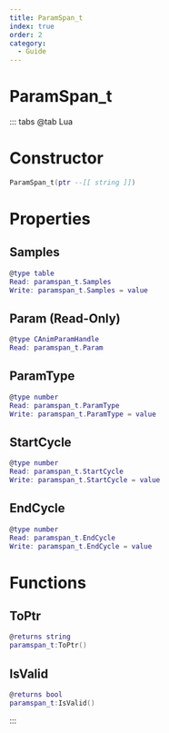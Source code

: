 ```yaml
---
title: ParamSpan_t
index: true
order: 2
category:
  - Guide
---
```


# ParamSpan_t

::: tabs
@tab Lua
# Constructor
```lua
ParamSpan_t(ptr --[[ string ]])
```
# Properties
## Samples 
```lua
@type table
Read: paramspan_t.Samples
Write: paramspan_t.Samples = value
```
## Param (Read-Only)
```lua
@type CAnimParamHandle
Read: paramspan_t.Param
```
## ParamType 
```lua
@type number
Read: paramspan_t.ParamType
Write: paramspan_t.ParamType = value
```
## StartCycle 
```lua
@type number
Read: paramspan_t.StartCycle
Write: paramspan_t.StartCycle = value
```
## EndCycle 
```lua
@type number
Read: paramspan_t.EndCycle
Write: paramspan_t.EndCycle = value
```
# Functions
## ToPtr
```lua
@returns string
paramspan_t:ToPtr()
```
## IsValid
```lua
@returns bool
paramspan_t:IsValid()
```

:::